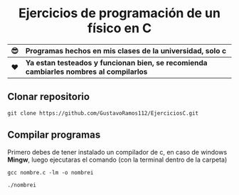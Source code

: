 <h1 align="center">
  <br>Ejercicios de programación de un físico en C</br>
</h1>

😎 | **Programas hechos en mis clases de la universidad, solo c**
:---: | :---
 ❤ | **Ya estan testeados y funcionan bien, se recomienda cambiarles nombres al compilarlos**

## Clonar repositorio

```
git clone https://github.com/GustavoRamos112/EjerciciosC.git
```

## Compilar programas

Primero debes de tener instalado un compilador de c, en caso de windows **Mingw**, luego ejecutaras el comando (con la terminal dentro de la carpeta)
```
gcc nombre.c -lm -o nombrei

./nombrei
```
